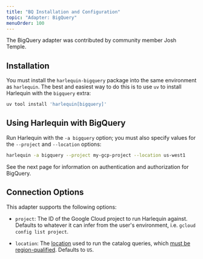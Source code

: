 ```yaml
---
title: "BQ Installation and Configuration"
topic: "Adapter: BigQuery"
menuOrder: 100
---
```


<script>
    import Tip from "$lib/components/tip.svelte"
    import Link from "$lib/components/link.svelte"
</script>

The BigQuery adapter was contributed by community member Josh Temple.

## Installation

You must install the `harlequin-bigquery` package into the same environment as `harlequin`. The best and easiest way to do this is to use `uv` to install Harlequin with the `bigquery` extra:

```bash
uv tool install 'harlequin[bigquery]'
```

## Using Harlequin with BigQuery

Run Harlequin with the `-a bigquery` option; you must also specify values for the `--project` and `--location` options:

```bash
harlequin -a bigquery --project my-gcp-project --location us-west1
```

<Tip>
See the <Link href="auth">next page</Link> for information on authentication and authorization for BigQuery.
</Tip>

## Connection Options

This adapter supports the following options:

- `project`: The ID of the Google Cloud project to run Harlequin against. Defaults to whatever it can infer from the user's environment, i.e. `gcloud config list project`.

- `location`: The [location](https://cloud.google.com/compute/docs/regions-zones#available) used to run the catalog queries, which [must be region-qualified](https://cloud.google.com/bigquery/docs/information-schema-intro#syntax). Defaults to `US`.

